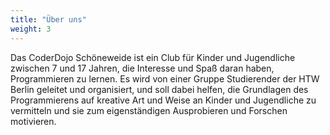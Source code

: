 ```yaml
---
title: "Über uns"
weight: 3
---
```

Das CoderDojo Schöneweide ist ein Club für Kinder und Jugendliche zwischen
7 und 17 Jahren, die Interesse und Spaß daran haben, Programmieren zu lernen.
Es wird von einer Gruppe Studierender der HTW Berlin geleitet und organisiert, und soll
dabei helfen, die Grundlagen des Programmierens auf kreative Art und Weise an Kinder
und Jugendliche zu vermitteln und sie zum eigenständigen Ausprobieren und Forschen
motivieren.
